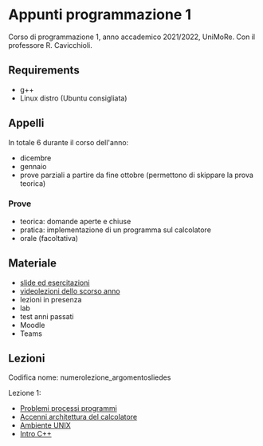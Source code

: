# Appunti programmazione 1
Corso di programmazione 1, anno accademico 2021/2022, UniMoRe. Con il professore R. Cavicchioli.

## Requirements
 - g++
 - Linux distro (Ubuntu consigliata)

## Appelli
In totale 6 durante il corso dell'anno:
 - dicembre
 - gennaio
 - prove parziali a partire da fine ottobre (permettono di skippare la prova teorica)

### Prove
 - teorica: domande aperte e chiuse
 - pratica: implementazione di un programma sul calcolatore
 - orale (facoltativa)

## Materiale
 - [slide ed esercitazioni](https://algogroup.unimore.it/people/paolo/courses/programmazione_I/vecchie_edizioni/edizione_2021/)
 - [videolezioni dello scorso anno](https://drive.google.com/drive/folders/1fPspiDtOzJNPT43o8A35-JLu7Vz5E1Ho?usp=sharing)
 - lezioni in presenza
 - lab
 - test anni passati
 - Moodle
 - Teams

## Lezioni
Codifica nome: numerolezione_argomentosliedes

Lezione 1:
 - [Problemi processi programmi](1_problemi_processi_programmi.md)
 - [Accenni architettura del calcolatore](1_basi_architettura_calcolatore.md)
 - [Ambiente UNIX](1_ambiente_unix.md)
 - [Intro C++](1_intro_cpp.md)

